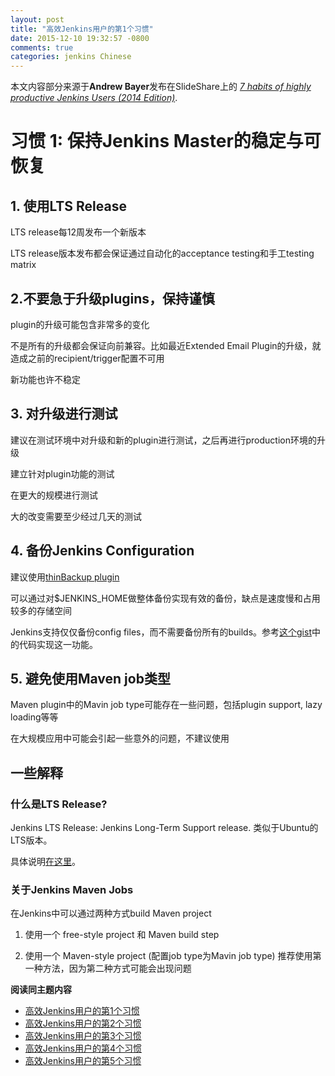 ```yaml
---
layout: post
title: "高效Jenkins用户的第1个习惯"
date: 2015-12-10 19:32:57 -0800
comments: true
categories: jenkins Chinese
---
```


本文内容部分来源于**Andrew Bayer**发布在SlideShare上的 [*7 habits of highly productive Jenkins Users (2014 Edition)*](http://www.slideshare.net/andrewbayer/seven-habits-of-highly-effective-jenkins-users-2014-edition).

# 习惯 1: 保持Jenkins Master的稳定与可恢复

## 1. 使用LTS Release ##

LTS release每12周发布一个新版本

LTS release版本发布都会保证通过自动化的acceptance testing和手工testing matrix

## 2.不要急于升级plugins，保持谨慎 ##

plugin的升级可能包含非常多的变化

不是所有的升级都会保证向前兼容。比如最近Extended Email Plugin的升级，就造成之前的recipient/trigger配置不可用

新功能也许不稳定

## 3. 对升级进行测试 ##

建议在测试环境中对升级和新的plugin进行测试，之后再进行production环境的升级

建立针对plugin功能的测试

在更大的规模进行测试

大的改变需要至少经过几天的测试

## 4. 备份Jenkins Configuration ##

建议使用[thinBackup plugin](https://wiki.jenkins-ci.org/display/JENKINS/thinBackup)

可以通过对$JENKINS_HOME做整体备份实现有效的备份，缺点是速度慢和占用较多的存储空间

Jenkins支持仅仅备份config files，而不需要备份所有的builds。参考[这个gist](https://gist.github.com/abayer/527063a4519f205efc74)中的代码实现这一功能。

## 5. 避免使用Maven job类型 ##

Maven plugin中的Mavin job type可能存在一些问题，包括plugin support, lazy loading等等

在大规模应用中可能会引起一些意外的问题，不建议使用

## 一些解释 ##

### 什么是LTS Release? ###

Jenkins LTS Release: Jenkins Long-Term Support release. 类似于Ubuntu的LTS版本。

具体说明[在这里](https://wiki.jenkins-ci.org/display/JENKINS/LTS+Release+Line)。

### 关于Jenkins Maven Jobs ###

在Jenkins中可以通过两种方式build Maven project

1. 使用一个 free-style project 和 Maven build step

2. 使用一个 Maven-style project (配置job type为Mavin job type)
推荐使用第一种方法，因为第二种方式可能会出现问题

**阅读同主题内容**

- [高效Jenkins用户的第1个习惯](http://euccas.github.io/blog/20151210/jenkins-user-habits-1.html)
- [高效Jenkins用户的第2个习惯](http://euccas.github.io/blog/20151215/jenkins-user-habits-2.html)
- [高效Jenkins用户的第3个习惯](http://euccas.github.io/blog/20160523/jenkins-user-habits-3.html)
- [高效Jenkins用户的第4个习惯](http://euccas.github.io/blog/20161010/jenkins-user-habits-4.html)
- [高效Jenkins用户的第5个习惯](http://euccas.github.io/blog/20161216/jenkins-user-habits-5.html)
